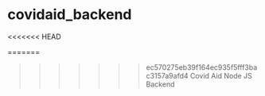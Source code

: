 # covidaid_backend
<<<<<<< HEAD

=======
>>>>>>> ec570275eb39f164ec935f5fff3bac3157a9afd4
Covid Aid Node JS Backend
